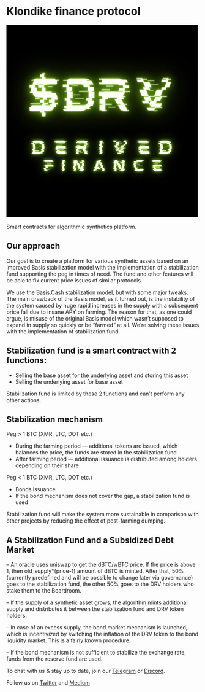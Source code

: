 # Klondike finance protocol

![](docs/hero1.png)

Smart contracts for algorithmic synthetics platform.

## Our approach

Our goal is to create a platform for various synthetic assets based on an improved Basis stabilization model with the implementation of a stabilization fund supporting the peg in times of need. The fund and other features will be able to fix current price issues of similar protocols.

We use the Basis.Cash stabilization model, but with some major tweaks. The main drawback of the Basis model, as it turned out, is the instability of the system caused by huge rapid increases in the supply with a subsequent price fall due to insane APY on farming. The reason for that, as one could argue, is misuse of the original Basis model which wasn’t supposed to expand in supply so quickly or be “farmed” at all. We’re solving these issues with the implementation of stabilization fund.

## Stabilization fund is a smart contract with 2 functions:

- Selling the base asset for the underlying asset and storing this asset
- Selling the underlying asset for base asset

Stabilization fund is limited by these 2 functions and can’t perform any other actions.

## Stabilization mechanism

Peg > 1 BTC (XMR, LTC, DOT etc.)

- During the farming period — additional tokens are issued, which balances the price, the funds are stored in the stabilization fund
- After farming period — additional issuance is distributed among holders depending on their share

Peg < 1 BTC (XMR, LTC, DOT etc.)

- Bonds issuance
- If the bond mechanism does not cover the gap, a stabilization fund is used

Stabilization fund will make the system more sustainable in comparison with other projects by reducing the effect of post-farming dumping.

## A Stabilization Fund and a Subsidized Debt Market

– An oracle uses uniswap to get the dBTC/wBTC price. If the price is above 1, then old_supply\*(price-1) amount of dBTC is minted. After that, 50% (currently predefined and will be possible to change later via governance) goes to the stabilization fund, the other 50% goes to the DRV holders who stake them to the Boardroom.

– If the supply of a synthetic asset grows, the algorithm mints additional supply and distributes it between the stabilization fund and DRV token holders.

– In case of an excess supply, the bond market mechanism is launched, which is incentivized by switching the inflation of the DRV token to the bond liquidity market. This is a fairly known procedure.

– If the bond mechanism is not sufficient to stabilize the exchange rate, funds from the reserve fund are used.

To chat with us & stay up to date, join our [Telegram]() or [Discord]().

Follow us on [Twitter]() and [Medium]()
